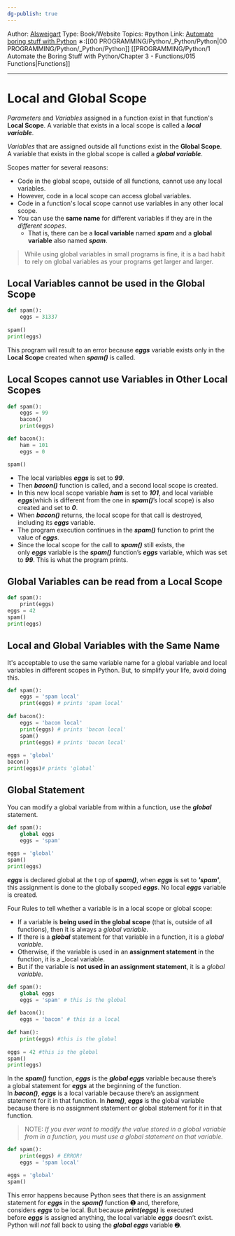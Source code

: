 ```yaml
---
dg-publish: true
---
```

Author: [Alsweigart](https://alsweigart.com/)
Type: Book/Website
Topics: #python 
Link: [Automate boring stuff with Python](https://automatetheboringstuff.com/)
∗:[[00 PROGRAMMING/Python/_Python/Python\|00 PROGRAMMING/Python/_Python/Python]] [[PROGRAMMING/Python/1 Automate the Boring Stuff with Python/Chapter 3 - Functions/015 Functions\|Functions]] 

---
# Local and Global Scope

_Parameters_ and _Variables_ assigned in a function exist in that function's **Local Scope**.  A variable that exists in a local scope is called a ___local variable___.

_Variables_ that are assigned outside all functions exist in the __Global Scope__. A variable that exists in the global scope is called a ___global variable___.

Scopes matter for several reasons:
- Code in the global scope, outside of all functions, cannot use any local variables.
- However, code in a local scope can access global variables.
- Code in a function's local scope cannot use variables in any other local scope.
- You can use the __same name__ for different variables if they are in the _different scopes_. 
	- That is, there can be a __local variable__ named ___spam___ and a __global variable__ also named ___spam___.

> While using global variables in small programs is fine, it is a bad habit to rely on global variables as your programs get larger and larger.

## Local Variables cannot be used in the Global Scope

```python
def spam():  
	eggs = 31337  
  
spam()  
print(eggs)
```
This program will result to an error because ___eggs___ variable exists only in the __Local Scope__ created when ___spam()___ is called.

## Local Scopes cannot use Variables in Other Local Scopes

```python
def spam():
	eggs = 99
	bacon()
	print(eggs)

def bacon():
	ham = 101
	eggs = 0

spam()
```

- The local variables ___eggs___ is set to ___99___. 
- Then ___bacon()___ function is called, and a second local scope is created. 
- In this new local scope variable ___ham___ is set to ___101___, and local variable ___eggs___(which is different from the one in ___spam()___’s local scope) is also created and set to ___0___.
- When ___bacon()___ returns, the local scope for that call is destroyed, including its ___eggs___ variable. 
- The program execution continues in the ___spam()___ function to print the value of ___eggs___. 
- Since the local scope for the call to ___spam()___ still exists, the only ___eggs___ variable is the ___spam()___ function’s ___eggs___ variable, which was set to ___99___. This is what the program prints.

## Global Variables can be read from a Local Scope

```python
def spam():  
    print(eggs)  
eggs = 42  
spam()  
print(eggs)
```

## Local and Global Variables with the Same Name

It's acceptable to use the same variable name for a global variable and local variables in different scopes in Python. But, to simplify your life, avoid doing this.

```python
def spam():  
	eggs = 'spam local'  
	print(eggs) # prints 'spam local'  
  
def bacon():  
	eggs = 'bacon local'  
	print(eggs) # prints 'bacon local'  
	spam()  
	print(eggs) # prints 'bacon local'  
  
eggs = 'global'  
bacon()  
print(eggs)# prints 'global`
```

## Global Statement
You can modify a global variable from within a function, use the ___global___ statement.

```python
def spam():  
	global eggs  
	eggs = 'spam'  
  
eggs = 'global'  
spam()  
print(eggs)
```
___eggs___ is declared global at the t op of ___spam()___, when ___eggs___ is set to ___'spam'___, this assignment is done to the globally scoped ___eggs___. No local ___eggs___ variable is created. 

Four Rules to tell whether a variable is in a local scope or global scope:
- If a variable is __being used in the global scope__ (that is, outside of all functions), then it is always a _global variable_.
- If there is a ___global___ statement for that variable in a function, it is a _global variable_.
- Otherwise, if the variable is used in an __assignment statement__ in the function, it is a _local variable.
- But if the variable is __not used in an assignment statement__, it is a _global variable_.

```python 
def spam():  
	global eggs  
	eggs = 'spam' # this is the global  
  
def bacon():  
	eggs = 'bacon' # this is a local  
  
def ham():  
	print(eggs) #this is the global  
  
eggs = 42 #this is the global  
spam()  
print(eggs)
```

In the ___spam()___ function, ___eggs___ is the ___global eggs___ variable because there’s a global statement for ___eggs___ at the beginning of the function. 
In ___bacon()___, ___eggs___ is a local variable because there’s an assignment statement for it in that function. 
In ___ham()___, ___eggs___ is the global variable because there is no assignment statement or global statement for it in that function.

>NOTE:
>_If you ever want to modify the value stored in a global variable from in a function, you must use a global statement on that variable._

```python
def spam():
	print(eggs) # ERROR!
	eggs = 'spam local'

eggs = 'global'
spam()
```
This error happens because Python sees that there is an assignment statement for ___eggs___ in the ___spam()___ function ➊ and, therefore, considers ___eggs___ to be local. 
But because ___print(eggs)___ is executed before ___eggs___ is assigned anything, the local variable ___eggs___ doesn’t exist. 
Python will _not_ fall back to using the ___global eggs___ variable ➋.
